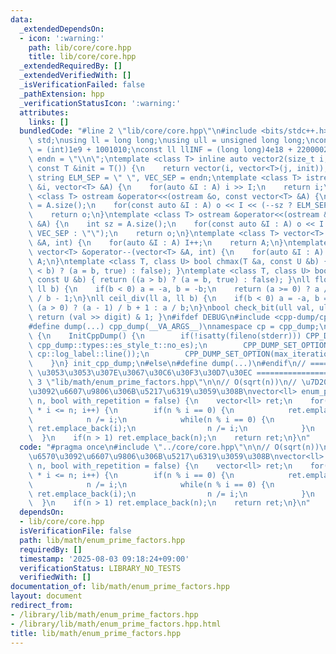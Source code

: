 ```yaml
---
data:
  _extendedDependsOn:
  - icon: ':warning:'
    path: lib/core/core.hpp
    title: lib/core/core.hpp
  _extendedRequiredBy: []
  _extendedVerifiedWith: []
  _isVerificationFailed: false
  _pathExtension: hpp
  _verificationStatusIcon: ':warning:'
  attributes:
    links: []
  bundledCode: "#line 2 \"lib/core/core.hpp\"\n#include <bits/stdc++.h>\nusing namespace\
    \ std;\nusing ll = long long;\nusing ull = unsigned long long;\nconst int INF\
    \ = (int)1e9 + 1001010;\nconst ll llINF = (long long)4e18 + 22000020;\nconst string\
    \ endn = \"\\n\";\ntemplate <class T> inline auto vector2(size_t i, size_t j,\
    \ const T &init = T()) {\n    return vector(i, vector<T>(j, init));\n}\nconst\
    \ string ELM_SEP = \" \", VEC_SEP = endn;\ntemplate <class T> istream &operator>>(istream\
    \ &i, vector<T> &A) {\n    for(auto &I : A) i >> I;\n    return i;\n}\ntemplate\
    \ <class T> ostream &operator<<(ostream &o, const vector<T> &A) {\n    int sz\
    \ = A.size();\n    for(const auto &I : A) o << I << (--sz ? ELM_SEP : \"\");\n\
    \    return o;\n}\ntemplate <class T> ostream &operator<<(ostream &o, const vector<vector<T>>\
    \ &A) {\n    int sz = A.size();\n    for(const auto &I : A) o << I << (--sz ?\
    \ VEC_SEP : \"\");\n    return o;\n}\ntemplate <class T> vector<T> &operator++(vector<T>\
    \ &A, int) {\n    for(auto &I : A) I++;\n    return A;\n}\ntemplate <class T>\
    \ vector<T> &operator--(vector<T> &A, int) {\n    for(auto &I : A) I--;\n    return\
    \ A;\n}\ntemplate <class T, class U> bool chmax(T &a, const U &b) { return ((a\
    \ < b) ? (a = b, true) : false); }\ntemplate <class T, class U> bool chmin(T &a,\
    \ const U &b) { return ((a > b) ? (a = b, true) : false); }\nll floor_div(ll a,\
    \ ll b) {\n    if(b < 0) a = -a, b = -b;\n    return (a >= 0) ? a / b : (a + 1)\
    \ / b - 1;\n}\nll ceil_div(ll a, ll b) {\n    if(b < 0) a = -a, b = -b;\n    return\
    \ (a > 0) ? (a - 1) / b + 1 : a / b;\n}\nbool check_bit(ull val, ull digit) {\
    \ return (val >> digit) & 1; }\n#ifdef DEBUG\n#include <cpp-dump/cpp-dump.hpp>\n\
    #define dump(...) cpp_dump(__VA_ARGS__)\nnamespace cp = cpp_dump;\nstruct InitCppDump\
    \ {\n    InitCppDump() {\n        if(!isatty(fileno(stderr))) CPP_DUMP_SET_OPTION(es_style,\
    \ cpp_dump::types::es_style_t::no_es);\n        CPP_DUMP_SET_OPTION(log_label_func,\
    \ cp::log_label::line());\n        CPP_DUMP_SET_OPTION(max_iteration_count, 30);\n\
    \    }\n} init_cpp_dump;\n#else\n#define dump(...)\n#endif\n// ====================\
    \ \u3053\u3053\u307E\u3067\u30C6\u30F3\u30D7\u30EC ====================\n#line\
    \ 3 \"lib/math/enum_prime_factors.hpp\"\n\n// O(sqrt(n))\n// \u7D20\u56E0\u6570\
    \u3092\u6607\u9806\u306B\u5217\u6319\u3059\u308B\nvector<ll> enum_prime_factors(ll\
    \ n, bool with_repetition = false) {\n    vector<ll> ret;\n    for(ll i = 2; i\
    \ * i <= n; i++) {\n        if(n % i == 0) {\n            ret.emplace_back(i);\n\
    \            n /= i;\n            while(n % i == 0) {\n                if(with_repetition)\
    \ ret.emplace_back(i);\n                n /= i;\n            }\n        }\n  \
    \  }\n    if(n > 1) ret.emplace_back(n);\n    return ret;\n}\n"
  code: "#pragma once\n#include \"../core/core.hpp\"\n\n// O(sqrt(n))\n// \u7D20\u56E0\
    \u6570\u3092\u6607\u9806\u306B\u5217\u6319\u3059\u308B\nvector<ll> enum_prime_factors(ll\
    \ n, bool with_repetition = false) {\n    vector<ll> ret;\n    for(ll i = 2; i\
    \ * i <= n; i++) {\n        if(n % i == 0) {\n            ret.emplace_back(i);\n\
    \            n /= i;\n            while(n % i == 0) {\n                if(with_repetition)\
    \ ret.emplace_back(i);\n                n /= i;\n            }\n        }\n  \
    \  }\n    if(n > 1) ret.emplace_back(n);\n    return ret;\n}\n"
  dependsOn:
  - lib/core/core.hpp
  isVerificationFile: false
  path: lib/math/enum_prime_factors.hpp
  requiredBy: []
  timestamp: '2025-08-03 09:18:24+09:00'
  verificationStatus: LIBRARY_NO_TESTS
  verifiedWith: []
documentation_of: lib/math/enum_prime_factors.hpp
layout: document
redirect_from:
- /library/lib/math/enum_prime_factors.hpp
- /library/lib/math/enum_prime_factors.hpp.html
title: lib/math/enum_prime_factors.hpp
---
```

